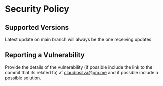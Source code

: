 # Security Policy

## Supported Versions

Latest update on main branch will always be the one receiving updates.

## Reporting a Vulnerability

Provide the details of the vulnerability (if possible include the link to the commit that its related to) at claudiosilva@pm.me and if possible include a possible solution.
